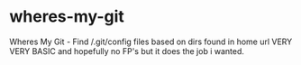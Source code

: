 # wheres-my-git
Wheres My Git - Find /.git/config files based on dirs found in home url
VERY VERY BASIC and hopefully no FP's but it does the job i wanted.
